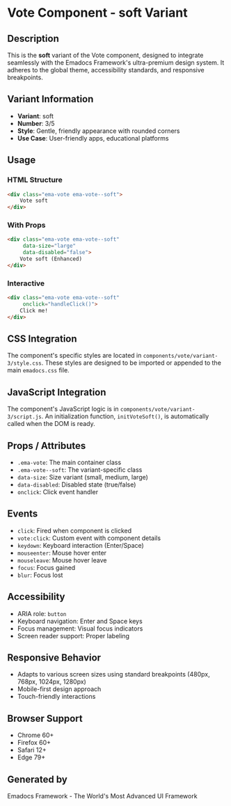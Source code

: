 # Vote Component - soft Variant

## Description
This is the **soft** variant of the Vote component, designed to integrate seamlessly with the Emadocs Framework's ultra-premium design system. It adheres to the global theme, accessibility standards, and responsive breakpoints.

## Variant Information
- **Variant**: soft
- **Number**: 3/5
- **Style**: Gentle, friendly appearance with rounded corners
- **Use Case**: User-friendly apps, educational platforms

## Usage

### HTML Structure
```html
<div class="ema-vote ema-vote--soft">
    Vote soft
</div>
```

### With Props
```html
<div class="ema-vote ema-vote--soft" 
     data-size="large" 
     data-disabled="false">
    Vote soft (Enhanced)
</div>
```

### Interactive
```html
<div class="ema-vote ema-vote--soft" 
     onclick="handleClick()">
    Click me!
</div>
```

## CSS Integration
The component's specific styles are located in `components/vote/variant-3/style.css`. These styles are designed to be imported or appended to the main `emadocs.css` file.

## JavaScript Integration
The component's JavaScript logic is in `components/vote/variant-3/script.js`. An initialization function, `initVoteSoft()`, is automatically called when the DOM is ready.

## Props / Attributes
- `.ema-vote`: The main container class
- `.ema-vote--soft`: The variant-specific class
- `data-size`: Size variant (small, medium, large)
- `data-disabled`: Disabled state (true/false)
- `onclick`: Click event handler

## Events
- `click`: Fired when component is clicked
- `vote:click`: Custom event with component details
- `keydown`: Keyboard interaction (Enter/Space)
- `mouseenter`: Mouse hover enter
- `mouseleave`: Mouse hover leave
- `focus`: Focus gained
- `blur`: Focus lost

## Accessibility
- ARIA role: `button`
- Keyboard navigation: Enter and Space keys
- Focus management: Visual focus indicators
- Screen reader support: Proper labeling

## Responsive Behavior
- Adapts to various screen sizes using standard breakpoints (480px, 768px, 1024px, 1280px)
- Mobile-first design approach
- Touch-friendly interactions

## Browser Support
- Chrome 60+
- Firefox 60+
- Safari 12+
- Edge 79+

## Generated by
Emadocs Framework - The World's Most Advanced UI Framework
